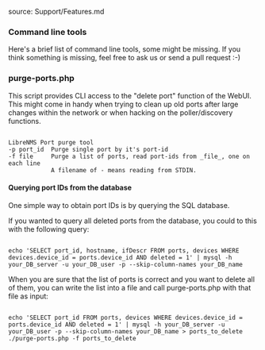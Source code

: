 source: Support/Features.md
### Command line tools

Here's a brief list of command line tools, some might be missing.
If you think something is missing, feel free to ask us or send a pull request :-)

### purge-ports.php

This script provides CLI access to the "delete port" function of the WebUI.
This might come in handy when trying to clean up old ports after large changes
within the network or when hacking on the poller/discovery functions.

<pre><code>
LibreNMS Port purge tool
-p port_id  Purge single port by it's port-id
-f file     Purge a list of ports, read port-ids from _file_, one on each line
            A filename of - means reading from STDIN.
</code></pre>

#### Querying port IDs from the database

One simple way to obtain port IDs is by querying the SQL database.

If you wanted to query all deleted ports from the database, you could to
this with the following query:

<pre><code>
echo 'SELECT port_id, hostname, ifDescr FROM ports, devices WHERE devices.device_id = ports.device_id AND deleted = 1' | mysql -h your_DB_server -u your_DB_user -p --skip-column-names your_DB_name
</pre></code>

When you are sure that the list of ports is correct and you want to delete all of them,
you can write the list into a file and call purge-ports.php with that file as input:

<pre><code>
echo 'SELECT port_id FROM ports, devices WHERE devices.device_id = ports.device_id AND deleted = 1' | mysql -h your_DB_server -u your_DB_user -p --skip-column-names your_DB_name > ports_to_delete
./purge-ports.php -f ports_to_delete
</pre></code>

